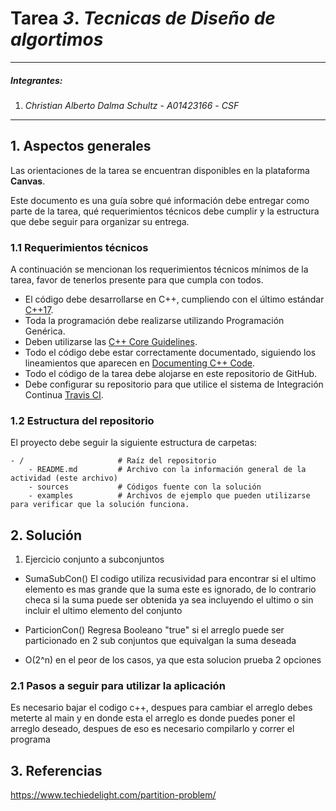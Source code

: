 # Tarea *3*. *Tecnicas de Diseño de algortimos*

---

##### Integrantes:
1. *Christian Alberto Dalma Schultz* - *A01423166* - *CSF*

---
## 1. Aspectos generales

Las orientaciones de la tarea se encuentran disponibles en la plataforma **Canvas**.

Este documento es una guía sobre qué información debe entregar como parte de la tarea, qué requerimientos técnicos debe cumplir y la estructura que debe seguir para organizar su entrega.


### 1.1 Requerimientos técnicos

A continuación se mencionan los requerimientos técnicos mínimos de la tarea, favor de tenerlos presente para que cumpla con todos.

* El código debe desarrollarse en C++, cumpliendo con el último estándar [C++17](https://isocpp.org/std/the-standard).
* Toda la programación debe realizarse utilizando Programación Genérica.
* Deben utilizarse las [C++ Core Guidelines](https://github.com/isocpp/CppCoreGuidelines/blob/master/CppCoreGuidelines.md).
* Todo el código debe estar correctamente documentado, siguiendo los lineamientos que aparecen en [Documenting C++ Code](https://developer.lsst.io/cpp/api-docs.html).
* Todo el código de la tarea debe alojarse en este repositorio de GitHub.
* Debe configurar su repositorio para que utilice el sistema de Integración Continua [Travis CI](https://travis-ci.org/).

### 1.2 Estructura del repositorio

El proyecto debe seguir la siguiente estructura de carpetas:
```
- / 			        # Raíz del repositorio
    - README.md			# Archivo con la información general de la actividad (este archivo)
    - sources  			# Códigos fuente con la solución
    - examples			# Archivos de ejemplo que pueden utilizarse para verificar que la solución funciona.
```

## 2. Solución

1. Ejercicio conjunto a subconjuntos

* SumaSubCon() El codigo utiliza recusividad para encontrar  si el ultimo elemento es mas grande que la suma este es ignorado, de lo contrario checa si la suma puede ser obtenida ya sea incluyendo el ultimo o sin incluir el ultimo elemento del conjunto

* ParticionCon() Regresa Booleano "true" si el arreglo puede ser particionado en 2 sub conjuntos que equivalgan la suma deseada

* O(2^n) en el peor de los casos, ya que esta solucion prueba 2 opciones



### 2.1 Pasos a seguir para utilizar la aplicación

Es necesario bajar el codigo c++, despues para cambiar el arreglo debes meterte al main y en donde esta el arreglo es donde puedes poner el arreglo deseado, despues de eso es necesario compilarlo y correr el programa

## 3. Referencias

https://www.techiedelight.com/partition-problem/
